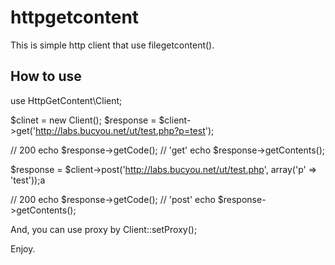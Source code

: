 httpgetcontent
==============

This is simple http client that use filegetcontent().

How to use
----------

  use HttpGetContent\Client;

  $clinet = new Client();
  $response = $client->get('http://labs.bucyou.net/ut/test.php?p=test');

  // 200
  echo $response->getCode();
  // 'get'
  echo $response->getContents();

  $response = $client->post('http://labs.bucyou.net/ut/test.php', array('p' => 'test'));a

  // 200
  echo $response->getCode();
  // 'post'
  echo $response->getContents();

And, you can use proxy by Client::setProxy();

Enjoy.
